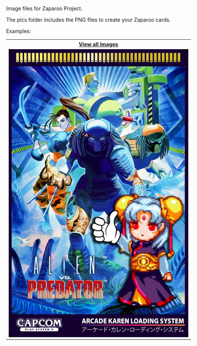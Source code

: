 Image files for Zaparoo Project.

The pics folder includes the PNG files to create your Zaparoo cards.

Examples:
<table>
<tr>
 <th><a href="https://github.com/ArcadeKaren/Arcade-Karen-Loading-System/tree/main/Arcade-Karen-Pics/blob/main/Platformart.md">View all Images</a></th>
</tr>
<tr>
 <td>
   
   <img src="/Arcade-Karen-Pics/AVP AKLS.jpg" />
   
 </td>
</tr>
</table>

